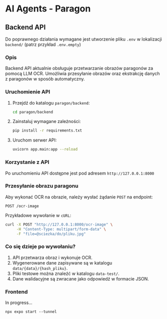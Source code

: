 # AI Agents - Paragon

## Backend API

Do poprawnego działania wymagane jest utworzenie pliku `.env` w lokalizacji `backend/` (patrz przykład `.env.empty`)

### Opis
Backend API aktualnie obsługuje przetwarzanie obrazów paragonów za pomocą LLM OCR. Umożliwia przesyłanie obrazów oraz ekstrakcję danych z paragonów w sposób automatyczny.

### Uruchomienie API
1. Przejdź do katalogu `paragon/backend`:
   ```bash
   cd paragon/backend
   ```
2. Zainstaluj wymagane zależności:
   ```bash
   pip install -r requirements.txt
   ```
3. Uruchom serwer API:
   ```bash
   uvicorn app.main:app --reload
   ```

### Korzystanie z API
Po uruchomieniu API dostępne jest pod adresem `http://127.0.0.1:8000`

### Przesyłanie obrazu paragonu
Aby wykonać OCR na obrazie, należy wysłać żądanie `POST` na endpoint:
```
POST /ocr-image
```
Przykładowe wywołanie w `cURL`:
```bash
curl -X POST "http://127.0.0.1:8000/ocr-image" \
     -H "Content-Type: multipart/form-data" \
     -F "file=@sciezka/do/pliku.jpg"
```

### Co się dzieje po wywołaniu?
1. API przetwarza obraz i wykonuje OCR.
2. Wygenerowane dane zapisywane są w katalogu `data/{data}/{hash_pliku}`.
3. Pliki testowe można znaleźć w katalogu `data-test/`.
4. Dane walidacyjne są zwracane jako odpowiedź w formacie JSON.

### Frontend

In progress...

```
npx expo start --tunnel
```